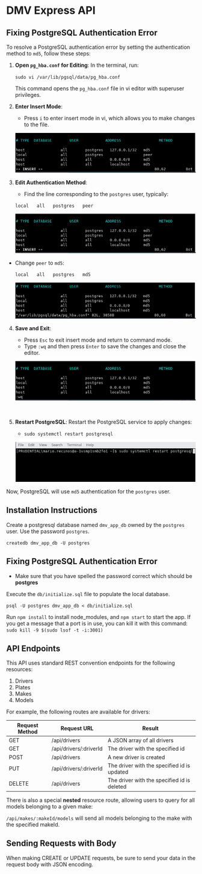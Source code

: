 # DMV Express API

## Fixing PostgreSQL Authentication Error

To resolve a PostgreSQL authentication error by setting the authentication method to `md5`, follow these steps:

1. **Open `pg_hba.conf` for Editing**:
   In the terminal, run:

   `sudo vi /var/lib/pgsql/data/pg_hba.conf`
   <br>

   This command opens the `pg_hba.conf` file in vi editor with superuser privileges.

2. **Enter Insert Mode**:
   - Press `i` to enter insert mode in vi, which allows you to make changes to the file.

   ![](./assets//postgres-before.png)

3. **Edit Authentication Method**:
   - Find the line corresponding to the `postgres` user, typically:
   ```
   local   all   postgres   peer
   ```
   ![](./assets/postgres-before.png)

- Change `peer` to `md5`:
  ```
  local   all   postgres   md5
  ```
  ![](./assets/postgres-md5.png)

4. **Save and Exit**:
   - Press `Esc` to exit insert mode and return to command mode.
   - Type `:wq` and then press `Enter` to save the changes and close the editor.

   ![](./assets/postgres-wq.png)

   <br>

5. **Restart PostgreSQL**:
Restart the PostgreSQL service to apply changes:

   - `sudo systemctl restart postgresql`

   ![](./assets/restart-postgresql.png)


Now, PostgreSQL will use `md5` authentication for the `postgres` user.

## Installation Instructions

Create a postgresql database named `dmv_app_db` owned by the `postgres` user. Use the password `postgres`.


```
createdb dmv_app_db -U postgres
```
## Fixing PostgreSQL Authentication Error

* Make sure that you have spelled the password correct which should be **postgres**

Execute the `db/initialize.sql` file to populate the local database.

```
psql -U postgres dmv_app_db < db/initialize.sql
```

Run `npm install` to install node_modules, and `npm start` to start the app.
If you get a message that a port is in use, you can kill it with this command: `sudo kill -9 $(sudo lsof -t -i:3001)`

## API Endpoints

This API uses standard REST convention endpoints for the following resources:

1. Drivers
1. Plates
1. Makes
1. Models

For example, the following routes are available for drivers:

| Request Method     | Request URL | Result |
| ----------- | ----------- | ----------- |
| GET      | /api/drivers       | A JSON array of all drivers |
| GET      | /api/drivers/:driverId       | The driver with the specified id |
| POST      | /api/drivers       | A new driver is created |
| PUT      | /api/drivers/:driverId       | The driver with the specified id is updated |
| DELETE     | /api/drivers       | The driver with the specified id is deleted |

There is also a special **nested** resource route, allowing users to query for all models belonging to a given make:

`/api/makes/:makeId/models` will send all models belonging to the make with the specified makeId.

## Sending Requests with Body

When making CREATE or UPDATE requests, be sure to send your data in the request body with JSON encoding.
